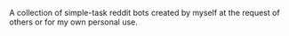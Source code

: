 A collection of simple-task reddit bots created by myself at the request of others or for my own personal use.